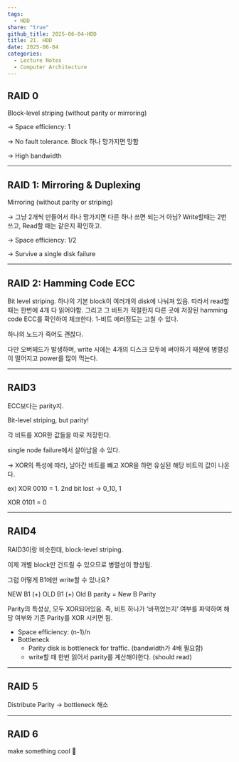 ```yaml
---  
tags:  
  - HDD  
share: "true"  
github_title: 2025-06-04-HDD  
title: 21. HDD  
date: 2025-06-04  
categories:  
  - Lecture Notes  
  - Computer Architecture  
---  
```

## RAID 0  
  
Block-level striping (without parity or mirroring)  
  
→ Space efficiency: 1  
  
→ No fault tolerance. Block 하나 망가지면 망함  
  
→ High bandwidth  
  
---  
  
## RAID 1: Mirroring & Duplexing  
  
Mirroring (without parity or striping)  
  
→ 그냥 2개씩 만들어서 하나 망가지면 다른 하나 쓰면 되는거 아님? Write할때는 2번 쓰고, Read할 때는 같은지 확인하고.  
  
→ Space efficiency: 1/2  
  
→ Survive a single disk failure  
  
---  
  
## RAID 2: Hamming Code ECC  
  
Bit level striping. 하나의 기본 block이 여러개의 disk에 나눠져 있음. 따라서 read할때는 한번에 4개 다 읽어야함. 그리고 그 비트가 적절한지 다른 곳에 저장된 hamming code ECC를 확인하여 체크한다. 1-비트 에러정도는 고칠 수 있다.  
  
하나의 노드가 죽어도 괜찮다.  
  
다만 오버헤드가 발생하며, write 시에는 4개의 디스크 모두에 써야하기 때문에 병렬성이 떨어지고 power를 많이 먹는다.  
  
---  
  
## RAID3  
  
ECC보다는 parity지.  
  
Bit-level striping, but parity!  
  
각 비트를 XOR한 값들을 따로 저장한다.  
  
single node failure에서 살아남을 수 있다.  
  
→ XOR의 특성에 따라, 날아간 비트를 뺴고 XOR을 하면 유실된 해당 비트의 값이 나온다.  
  
ex) XOR 0010 = 1. 2nd bit lost → 0_10, 1  
  
XOR 0101 = 0  
  
---  
  
## RAID4  
  
RAID3이랑 비슷한데, block-level striping.  
  
이제 개별 block만 건드릴 수 있으므로 병렬성이 향상됨.  
  
그럼 어떻게 B1에만 write할 수 있나요?  
  
NEW B1 (+) OLD B1 (+) Old B parity = New B Parity  
  
Parity의 특성상, 모두 XOR되어있음. 즉, 비트 하나가 ‘바뀌었는지’ 여부를 파악하여 해당 여부와 기존 Parity를 XOR 시키면 됨.  
  
- Space efficiency: (n-1)/n  
- Bottleneck  
    - Parity disk is bottleneck for traffic. (bandwidth가 4배 필요함)  
    - write할 때 한번 읽어서 parity를 계산해야한다. (should read)  
  
---  
  
## RAID 5  
  
Distribute Parity → bottleneck 해소  
  
---  
  
## RAID 6  
  
make something cool 🙂